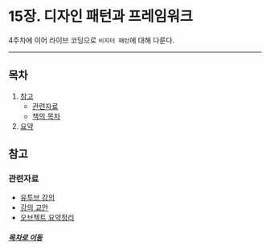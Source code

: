 15장. 디자인 패턴과 프레임워크
=====
4주차에 이어 라이브 코딩으로 `비지터 패턴`에 대해 다룬다.
- - -
## 목차
1. [참고](#참고)
	* [관련자료](#관련자료)
	* [책의 목차](#책의-목차)
2. [요약](#요약)

## 참고
### 관련자료
* [유투브 강의](https://www.youtube.com/watch?v=Y1toxgno8t8)
* [강의 교안](https://github.com/step4me/codespitz-s84-4/tree/command_pattern)
* [오브젝트 요약정리](https://github.com/nara1030/portfolio/blob/master/docs/book/object.md)

##### [목차로 이동](#목차)